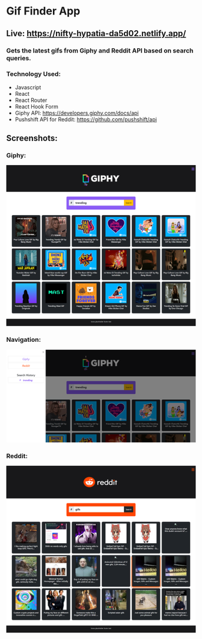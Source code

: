 # Gif Finder App

## Live: https://nifty-hypatia-da5d02.netlify.app/

### Gets the latest gifs from Giphy and Reddit API based on search queries.

### Technology Used:

- Javascript
- React
- React Router
- React Hook Form
- Giphy API: https://developers.giphy.com/docs/api
- Pushshift API for Reddit: https://github.com/pushshift/api

## Screenshots:

### Giphy:

![Giphy](/images/giphy.png)

### Navigation:

![Nav](/images/nav.png)

### Reddit:

![Reddit](/images/reddit.png)
